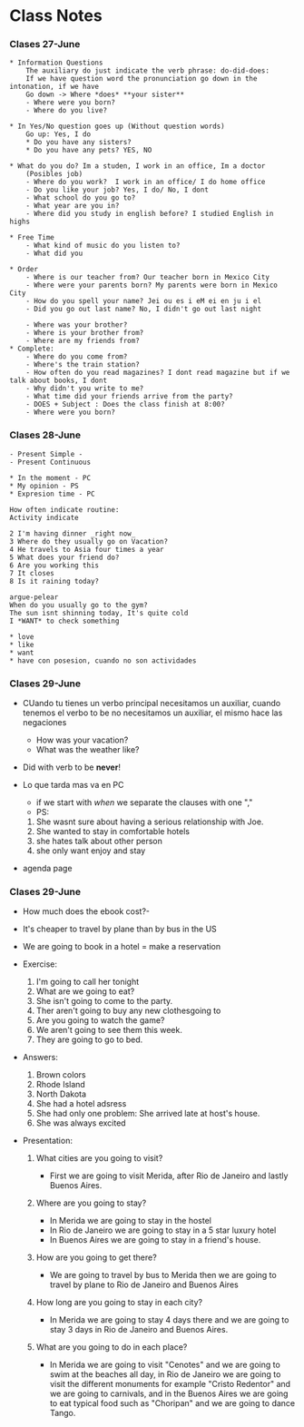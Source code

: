 # Class Notes

### Clases 27-June

    * Information Questions
        The auxiliary do just indicate the verb phrase: do-did-does:
        If we have question word the pronunciation go down in the intonation, if we have 
        Go down -> Where *does* **your sister** 
        - Where were you born? 
        - Where do you live? 

    * In Yes/No question goes up (Without question words)
        Go up: Yes, I do
        * Do you have any sisters?
        * Do you have any pets? YES, NO

    * What do you do? Im a studen, I work in an office, Im a doctor
        (Posibles job)
        - Where do you work?  I work in an office/ I do home office
        - Do you like your job? Yes, I do/ No, I dont
        - What school do you go to?
        - What year are you in?
        - Where did you study in english before? I studied English in highs

    * Free Time
        - What kind of music do you listen to?
        - What did you
        
    * Order
        - Where is our teacher from? Our teacher born in Mexico City
        - Where were your parents born? My parents were born in Mexico City
        - How do you spell your name? Jei ou es i eM ei en ju i el
        - Did you go out last name? No, I didn't go out last night

        - Where was your brother?
        - Where is your brother from?
        - Where are my friends from?
    * Complete:
        - Where do you come from?
        - Where's the train station?
        - How often do you read magazines? I dont read magazine but if we talk about books, I dont 
        - Why didn't you write to me?
        - What time did your friends arrive from the party?
        - DOES + Subject : Does the class finish at 8:00?
        - Where were you born?

### Clases 28-June

    - Present Simple - 
    - Present Continuous

    * In the moment - PC 
    * My opinion - PS
    * Expresion time - PC

    How often indicate routine: 
    Activity indicate 
    
    2 I'm having dinner _right now_
    3 Where do they usually go on Vacation?
    4 He travels to Asia four times a year
    5 What does your friend do?
    6 Are you working this 
    7 It closes
    8 Is it raining today?

    argue-pelear
    When do you usually go to the gym?  
    The sun isnt shinning today, It's quite cold
    I *WANT* to check something

    * love
    * like
    * want
    * have con posesion, cuando no son actividades

### Clases 29-June

- CUando tu tienes un verbo principal necesitamos un auxiliar, cuando tenemos el verbo to be no necesitamos un auxiliar, el mismo hace las negaciones
    * How was your vacation?
    * What was the weather like?
- Did with verb to be **never**!

- Lo que tarda mas va en PC

    * if we start with _when_ we separate the clauses with one ","
    * PS:
    1. She wasnt sure about having a serious relationship with Joe. 
    2. She wanted to stay in comfortable hotels
    3. she hates talk about other person
    4. she only want enjoy and stay

- agenda page

### Clases 29-June

* How much does the ebook cost?-
* It's cheaper to travel by plane than by bus in the US 
* We are going to book in a hotel = make a reservation
* Exercise:
    1. I'm going to call her tonight
    2. What are we going to eat?
    3. She isn't going to come to the party.
    4. Ther aren't going to buy any new clothesgoing to
    5. Are you going to watch the game?
    6. We aren't going to see them this week.
    7. They are going to go to bed.

* Answers:
    1. Brown colors
    2. Rhode Island
    3. North Dakota
    4. She had a hotel adsress
    5. She had only one problem: She arrived late at host's house.
    6. She was always excited
    
* Presentation:

    1. What cities are you going to visit? 
        - First we are going to visit Merida, after Rio de Janeiro and lastly Buenos Aires.
    2. Where are you going to stay? 
        - In Merida we are going to stay in the hostel
        - In Rio de Janeiro we are going to stay in a 5 star luxury hotel
        - In Buenos Aires we are going to stay in a friend's house.
        
    3. How are you going to get there? 
        - We are going to travel by bus to Merida then we are going to travel by plane to Rio de Janeiro and Buenos Aires

    4. How long are you going to stay in each city? 
        - In Merida we are going to stay 4 days there and we are going to stay 3 days in Rio de Janeiro and Buenos Aires.

    5. What are you going to do in each place? 
        - In Merida we are going to visit "Cenotes" and we are going to swim at the beaches all day, in Rio de Janeiro we are going to visit the different monuments for example "Cristo Redentor" and we are going to carnivals, and in the Buenos Aires we are going to eat typical food such as "Choripan" and we are going to dance Tango. 